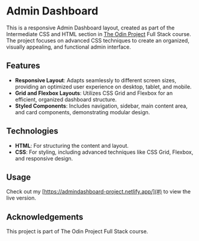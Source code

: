 # Admin Dashboard

This is a responsive Admin Dashboard layout, created as part of the Intermediate CSS and HTML section in [The Odin Project](https://www.theodinproject.com/) Full Stack course. The project focuses on advanced CSS techniques to create an organized, visually appealing, and functional admin interface.

## Features

- **Responsive Layout**: Adapts seamlessly to different screen sizes, providing an optimized user experience on desktop, tablet, and mobile.
- **Grid and Flexbox Layouts**: Utilizes CSS Grid and Flexbox for an efficient, organized dashboard structure.
- **Styled Components**: Includes navigation, sidebar, main content area, and card components, demonstrating modular design.

## Technologies

- **HTML**: For structuring the content and layout.
- **CSS**: For styling, including advanced techniques like CSS Grid, Flexbox, and responsive design.

## Usage

Check out my [https://admindashboard-project.netlify.app/](#) to view the live version.

## Acknowledgements

This project is part of The Odin Project Full Stack course.
